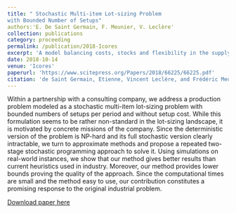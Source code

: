 ```yaml
---
title: " Stochastic Multi-item Lot-sizing Problem
with Bounded Number of Setups"
authors:'E. De Saint Germain, F. Meunier, V. Leclère'
collection: publications
category: proceeding
permalink: /publication/2018-Icores
excerpt: 'A model balancing costs, stocks and flexibility in the supply chain.'
date: 2018-10-14
venue: 'Icores'
paperurl: 'https://www.scitepress.org/Papers/2018/66225/66225.pdf'
citation: 'de Saint Germain, Etienne, Vincent Leclère, and Frédéric Meunier. "A Stochastic Multi-item Lot-sizing Problem with Bounded Number of Setups." (2018).'
---
```

Within a partnership with a consulting company, we address a production problem modeled as a stochastic
multi-item lot-sizing problem with bounded numbers of setups per period and without setup cost. While this
formulation seems to be rather non-standard in the lot-sizing landscape, it is motivated by concrete missions
of the company. Since the deterministic version of the problem is NP-hard and its full stochastic version
clearly intractable, we turn to approximate methods and propose a repeated two-stage stochastic programming
approach to solve it. Using simulations on real-world instances, we show that our method gives better results
than current heuristics used in industry. Moreover, our method provides lower bounds proving the quality of
the approach. Since the computational times are small and the method easy to use, our contribution constitutes
a promising response to the original industrial problem.

[Download paper here](../files/papers/2018-Icores.pdf)

